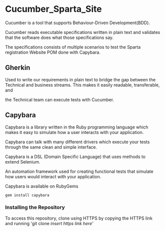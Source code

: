 # Cucumber_Sparta_Site

Cucumber is a tool that supports Behaviour-Driven Development(BDD).

Cucumber reads executable specifications written in plain text and validates that the software does what those specifications say.

The specifications consists of multiple scenarios to test the Sparta registration Website POM done with Capybara.
 
## Gherkin

Used to write our requirements in plain text to bridge the gap between the Technical and business streams. This makes it easily readable, transferable, and

the Technical team can execute tests with Cucumber.

## Capybara
Capybara is a library written in the Ruby programming language which makes it easy to simulate how a user interacts with your application.

Capybara can talk with many different drivers which execute your tests through the same clean and simple interface.

Capybara is a DSL (Domain Specific Language) that uses methods to extend Selenium.

An automation framework used for creating functional tests that simulate how users would interact with your application.

Capybara is available on RubyGems

    gem install capybara

### Installing the Repository
To access this repository, clone using HTTPS by copying the HTTPS link and running 'git clone <i>insert https link here'
